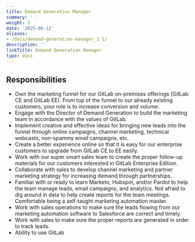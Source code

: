 ```yaml
---
title: Demand Generation Manager
summary: ' '
weight: 2
date: '2025-06-12'
aliases:
- /docs/demand-generation-manager_1_1/
description: ''
linkTitle: Demand Generation Manager
type: docs
---
```


## Responsibilities

- Own the marketing funnel for our GitLab on-premises offerings (GitLab CE and GitLab EE).
From top of the funnel to our already existing customers, your role is to increase conversion and volume.
- Engage with the Director of Demand Generation to build the marketing team in accordance with the values of GitLab.
- Implement creative and effective ideas for bringing new leads into the funnel through online campaigns, channel marketing,
technical webcasts, non-spammy email campaigns, etc.
- Create a better experience online so that it is easy for our enterprise customers to upgrade from GitLab CE to EE easily.
- Work with our super smart sales team to create the proper follow-up materials for our customers interested in GitLab Enterprise Edition.
- Collaborate with sales to develop channel marketing and partner marketing strategy for increasing demand through partnerships.
- Familiar with or ready to learn Marketo, Hubspot, and/or Pardot to help the team manage leads, email campaigns, and analytics.
Not afraid to dig around in data to help create reports for the team meetings. Comfortable being a self-taught marketing automation master.
- Work with sales operations to make sure the leads flowing from our marketing automation software to Salesforce are correct and timely.
- Work with sales to make sure the proper reports are generated in order to track leads.
- Ability to use GitLab
